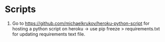 # Scripts
1. Go to https://github.com/michaelkrukov/heroku-python-script for hosting a python script on heroku
    -> use pip freeze > requirements.txt for updating requirements text file.
